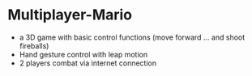 Multiplayer-Mario
=================
+ a 3D game with basic control functions (move forward … and shoot fireballs)
+ Hand gesture control with leap motion
+ 2 players combat via internet connection
